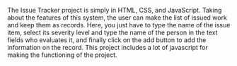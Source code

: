 The Issue Tracker project is simply in HTML, CSS, and JavaScript. Taking about the features of this system, the user can make the list of issued work and keep them as records. Here, you just have to type the name of the issue item, select its severity level and type the name of the person in the text fields who evaluates it, and finally click on the add button to add the information on the record. This project includes a lot of javascript for making the functioning of the project.
